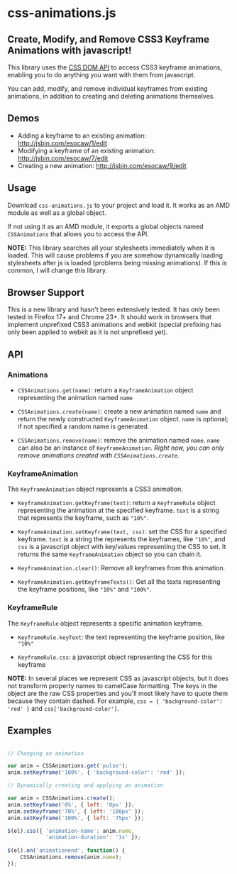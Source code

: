 
# css-animations.js

## Create, Modify, and Remove CSS3 Keyframe Animations with javascript!

This library uses the [CSS DOM
API](http://www.w3.org/TR/DOM-Level-2-Style/css.html) to access CSS3
keyframe animations, enabling you to do anything you want with them
from javascript.

You can add, modify, and remove individual keyframes from existing
animations, in addition to creating and deleting animations
themselves.

## Demos

* Adding a keyframe to an existing animation: http://jsbin.com/esocaw/1/edit
* Modifying a keyframe of an existing animation: http://jsbin.com/esocaw/7/edit
* Creating a new animation: http://jsbin.com/esocaw/9/edit

## Usage

Download `css-animations.js` to your project and load it. It works as
an AMD module as well as a global object.

If not using it as an AMD module, it exports a global objects named
`CSSAnimations` that allows you to access the API.

**NOTE:** This library searches all your stylesheets immediately when
  it is loaded. This will cause problems if you are somehow
  dynamically loading stylesheets after js is loaded (problems being
  missing animations). If this is common, I will change this library.

## Browser Support

This is a new library and hasn't been extensively tested. It has only
been tested in Firefox 17+ and Chrome 23+. It should work in browsers
that implement unprefixed CSS3 animations and webkit (special
prefixing has only been applied to webkit as it is not unprefixed yet).

## API

### Animations

* `CSSAnimations.get(name)`: return a `KeyframeAnimation` object
  representing the animation named `name`

* `CSSAnimations.create(name)`: create a new animation named `name`
  and return the newly constructed `KeyframeAnimation` object. `name`
  is optional; if not specified a random name is generated.

* `CSSAnimations.remove(name)`: remove the animation named `name`.
  `name` can also be an instance of `KeyframeAnimation`. *Right now,
  you can only remove animations created with `CSSAnimations.create`.*

### KeyframeAnimation

The `KeyframeAnimation` object represents a CSS3 animation.

* `KeyframeAnimation.getKeyframe(text)`: return a `KeyframeRule`
  object representing the animation at the specified keyframe. `text`
  is a string that represents the keyframe, such as `"10%"`.

* `KeyframeAnimation.setKeyframe(text, css)`: set the CSS for a
  specified keyframe. `text` is a string the represents the keyframes,
  like `"10%"`, and `css` is a javascript object with key/values
  representing the CSS to set. It returns the same `KeyframeAnimation`
  object so you can chain it.

* `KeyframeAnimation.clear()`: Remove all keyframes from this animation.

* `KeyframeAnimation.getKeyframeTexts()`: Get all the texts
  representing the keyframe positions, like `"10%"` and `"100%"`.

### KeyframeRule

The `KeyframeRule` object represents a specific animation keyframe.

* `KeyframeRule.keyText`: the text representing the keyframe position,
  like `"10%"`

* `KeyframeRule.css`: a javascript object representing the CSS for
  this keyframe

**NOTE:** In several places we represent CSS as javascript objects,
  but it does not transform property names to camelCase formatting.
  The keys in the object are the raw CSS properties and you'll most
  likely have to quote them because they contain dashed. For example,
  `css = { 'background-color': 'red' }` and `css['background-color']`.

## Examples

```js

// Changing an animation

var anim = CSSAnimations.get('pulse');
anim.setKeyframe('100%', { 'background-color': 'red' });

// Dynamically creating and applying an animation

var anim = CSSAnimations.create();
anim.setKeyframe('0%', { left: '0px' });
anim.setKeyframe('70%', { left: '100px' });
anim.setKeyframe('100%', { left: '75px' });

$(el).css({ 'animation-name': anim.name,
            'animation-duration': '1s' });
            
$(el).on('animationend', function() {
    CSSAnimations.remove(anim.name);
});
```
